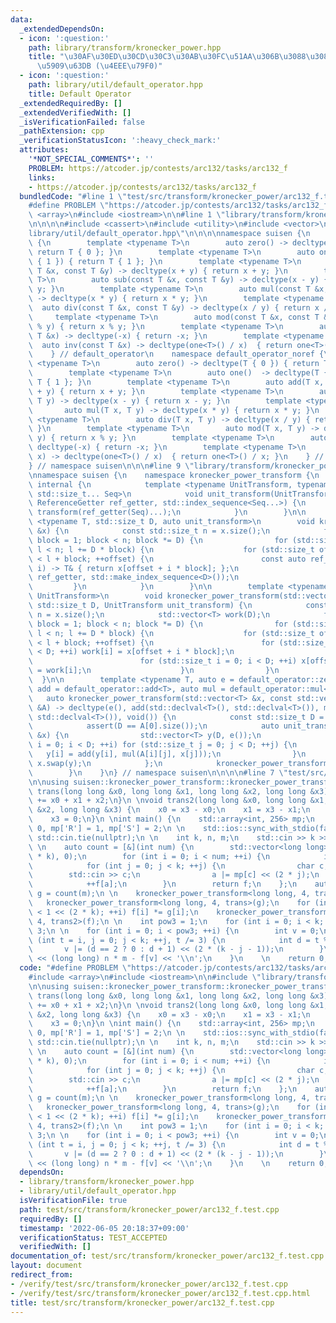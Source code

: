 ```yaml
---
data:
  _extendedDependsOn:
  - icon: ':question:'
    path: library/transform/kronecker_power.hpp
    title: "\u30AF\u30ED\u30CD\u30C3\u30AB\u30FC\u51AA\u306B\u3088\u308B\u7DDA\u5F62\
      \u5909\u63DB (\u4EEE\u79F0)"
  - icon: ':question:'
    path: library/util/default_operator.hpp
    title: Default Operator
  _extendedRequiredBy: []
  _extendedVerifiedWith: []
  _isVerificationFailed: false
  _pathExtension: cpp
  _verificationStatusIcon: ':heavy_check_mark:'
  attributes:
    '*NOT_SPECIAL_COMMENTS*': ''
    PROBLEM: https://atcoder.jp/contests/arc132/tasks/arc132_f
    links:
    - https://atcoder.jp/contests/arc132/tasks/arc132_f
  bundledCode: "#line 1 \"test/src/transform/kronecker_power/arc132_f.test.cpp\"\n\
    #define PROBLEM \"https://atcoder.jp/contests/arc132/tasks/arc132_f\"\n\n#include\
    \ <array>\n#include <iostream>\n\n#line 1 \"library/transform/kronecker_power.hpp\"\
    \n\n\n\n#include <cassert>\n#include <utility>\n#include <vector>\n\n#line 1 \"\
    library/util/default_operator.hpp\"\n\n\n\nnamespace suisen {\n    namespace default_operator\
    \ {\n        template <typename T>\n        auto zero() -> decltype(T { 0 }) {\
    \ return T { 0 }; }\n        template <typename T>\n        auto one()  -> decltype(T\
    \ { 1 }) { return T { 1 }; }\n        template <typename T>\n        auto add(const\
    \ T &x, const T &y) -> decltype(x + y) { return x + y; }\n        template <typename\
    \ T>\n        auto sub(const T &x, const T &y) -> decltype(x - y) { return x -\
    \ y; }\n        template <typename T>\n        auto mul(const T &x, const T &y)\
    \ -> decltype(x * y) { return x * y; }\n        template <typename T>\n      \
    \  auto div(const T &x, const T &y) -> decltype(x / y) { return x / y; }\n   \
    \     template <typename T>\n        auto mod(const T &x, const T &y) -> decltype(x\
    \ % y) { return x % y; }\n        template <typename T>\n        auto neg(const\
    \ T &x) -> decltype(-x) { return -x; }\n        template <typename T>\n      \
    \  auto inv(const T &x) -> decltype(one<T>() / x)  { return one<T>() / x; }\n\
    \    } // default_operator\n    namespace default_operator_noref {\n        template\
    \ <typename T>\n        auto zero() -> decltype(T { 0 }) { return T { 0 }; }\n\
    \        template <typename T>\n        auto one()  -> decltype(T { 1 }) { return\
    \ T { 1 }; }\n        template <typename T>\n        auto add(T x, T y) -> decltype(x\
    \ + y) { return x + y; }\n        template <typename T>\n        auto sub(T x,\
    \ T y) -> decltype(x - y) { return x - y; }\n        template <typename T>\n \
    \       auto mul(T x, T y) -> decltype(x * y) { return x * y; }\n        template\
    \ <typename T>\n        auto div(T x, T y) -> decltype(x / y) { return x / y;\
    \ }\n        template <typename T>\n        auto mod(T x, T y) -> decltype(x %\
    \ y) { return x % y; }\n        template <typename T>\n        auto neg(T x) ->\
    \ decltype(-x) { return -x; }\n        template <typename T>\n        auto inv(T\
    \ x) -> decltype(one<T>() / x)  { return one<T>() / x; }\n    } // default_operator\n\
    } // namespace suisen\n\n\n#line 9 \"library/transform/kronecker_power.hpp\"\n\
    \nnamespace suisen {\n    namespace kronecker_power_transform {\n        namespace\
    \ internal {\n            template <typename UnitTransform, typename ReferenceGetter,\
    \ std::size_t... Seq>\n            void unit_transform(UnitTransform transform,\
    \ ReferenceGetter ref_getter, std::index_sequence<Seq...>) {\n               \
    \ transform(ref_getter(Seq)...);\n            }\n        }\n\n        template\
    \ <typename T, std::size_t D, auto unit_transform>\n        void kronecker_power_transform(std::vector<T>\
    \ &x) {\n            const std::size_t n = x.size();\n            for (std::size_t\
    \ block = 1; block < n; block *= D) {\n                for (std::size_t l = 0;\
    \ l < n; l += D * block) {\n                    for (std::size_t offset = l; offset\
    \ < l + block; ++offset) {\n                        const auto ref_getter = [&](std::size_t\
    \ i) -> T& { return x[offset + i * block]; };\n                        internal::unit_transform(unit_transform,\
    \ ref_getter, std::make_index_sequence<D>());\n                    }\n       \
    \         }\n            }\n        }\n\n        template <typename T, typename\
    \ UnitTransform>\n        void kronecker_power_transform(std::vector<T> &x, const\
    \ std::size_t D, UnitTransform unit_transform) {\n            const std::size_t\
    \ n = x.size();\n            std::vector<T> work(D);\n            for (std::size_t\
    \ block = 1; block < n; block *= D) {\n                for (std::size_t l = 0;\
    \ l < n; l += D * block) {\n                    for (std::size_t offset = l; offset\
    \ < l + block; ++offset) {\n                        for (std::size_t i = 0; i\
    \ < D; ++i) work[i] = x[offset + i * block];\n                        unit_transform(work);\n\
    \                        for (std::size_t i = 0; i < D; ++i) x[offset + i * block]\
    \ = work[i];\n                    }\n                }\n            }\n      \
    \  }\n\n        template <typename T, auto e = default_operator::zero<T>, auto\
    \ add = default_operator::add<T>, auto mul = default_operator::mul<T>>\n     \
    \   auto kronecker_power_transform(std::vector<T> &x, const std::vector<std::vector<T>>\
    \ &A) -> decltype(e(), add(std::declval<T>(), std::declval<T>()), mul(std::declval<T>(),\
    \ std::declval<T>()), void()) {\n            const std::size_t D = A.size();\n\
    \            assert(D == A[0].size());\n            auto unit_transform = [&](std::vector<T>\
    \ &x) {\n                std::vector<T> y(D, e());\n                for (std::size_t\
    \ i = 0; i < D; ++i) for (std::size_t j = 0; j < D; ++j) {\n                 \
    \   y[i] = add(y[i], mul(A[i][j], x[j]));\n                }\n               \
    \ x.swap(y);\n            };\n            kronecker_power_transform<T>(x, D, unit_transform);\n\
    \        }\n    }\n} // namespace suisen\n\n\n\n#line 7 \"test/src/transform/kronecker_power/arc132_f.test.cpp\"\
    \n\nusing suisen::kronecker_power_transform::kronecker_power_transform;\n\nvoid\
    \ trans(long long &x0, long long &x1, long long &x2, long long &x3) {\n    x3\
    \ += x0 + x1 + x2;\n}\n \nvoid trans2(long long &x0, long long &x1, long long\
    \ &x2, long long &x3) {\n    x0 = x3 - x0;\n    x1 = x3 - x1;\n    x2 = x3 - x2;\n\
    \    x3 = 0;\n}\n \nint main() {\n    std::array<int, 256> mp;\n    mp['P'] =\
    \ 0, mp['R'] = 1, mp['S'] = 2;\n \n    std::ios::sync_with_stdio(false);\n   \
    \ std::cin.tie(nullptr);\n \n    int k, n, m;\n    std::cin >> k >> n >> m;\n\
    \ \n    auto count = [&](int num) {\n        std::vector<long long> f(1 << (2\
    \ * k), 0);\n        for (int i = 0; i < num; ++i) {\n            int a = 0;\n\
    \            for (int j = 0; j < k; ++j) {\n                char c;\n        \
    \        std::cin >> c;\n                a |= mp[c] << (2 * j);\n            }\n\
    \            ++f[a];\n        }\n        return f;\n    };\n    auto f = count(n),\
    \ g = count(m);\n \n    kronecker_power_transform<long long, 4, trans>(f);\n \
    \   kronecker_power_transform<long long, 4, trans>(g);\n    for (int i = 0; i\
    \ < 1 << (2 * k); ++i) f[i] *= g[i];\n    kronecker_power_transform<long long,\
    \ 4, trans2>(f);\n \n    int pow3 = 1;\n    for (int i = 0; i < k; ++i) pow3 *=\
    \ 3;\n \n    for (int i = 0; i < pow3; ++i) {\n        int v = 0;\n        for\
    \ (int t = i, j = 0; j < k; ++j, t /= 3) {\n            int d = t % 3;\n     \
    \       v |= (d == 2 ? 0 : d + 1) << (2 * (k - j - 1));\n        }\n        std::cout\
    \ << (long long) n * m - f[v] << '\\n';\n    }\n    \n    return 0;\n}\n"
  code: "#define PROBLEM \"https://atcoder.jp/contests/arc132/tasks/arc132_f\"\n\n\
    #include <array>\n#include <iostream>\n\n#include \"library/transform/kronecker_power.hpp\"\
    \n\nusing suisen::kronecker_power_transform::kronecker_power_transform;\n\nvoid\
    \ trans(long long &x0, long long &x1, long long &x2, long long &x3) {\n    x3\
    \ += x0 + x1 + x2;\n}\n \nvoid trans2(long long &x0, long long &x1, long long\
    \ &x2, long long &x3) {\n    x0 = x3 - x0;\n    x1 = x3 - x1;\n    x2 = x3 - x2;\n\
    \    x3 = 0;\n}\n \nint main() {\n    std::array<int, 256> mp;\n    mp['P'] =\
    \ 0, mp['R'] = 1, mp['S'] = 2;\n \n    std::ios::sync_with_stdio(false);\n   \
    \ std::cin.tie(nullptr);\n \n    int k, n, m;\n    std::cin >> k >> n >> m;\n\
    \ \n    auto count = [&](int num) {\n        std::vector<long long> f(1 << (2\
    \ * k), 0);\n        for (int i = 0; i < num; ++i) {\n            int a = 0;\n\
    \            for (int j = 0; j < k; ++j) {\n                char c;\n        \
    \        std::cin >> c;\n                a |= mp[c] << (2 * j);\n            }\n\
    \            ++f[a];\n        }\n        return f;\n    };\n    auto f = count(n),\
    \ g = count(m);\n \n    kronecker_power_transform<long long, 4, trans>(f);\n \
    \   kronecker_power_transform<long long, 4, trans>(g);\n    for (int i = 0; i\
    \ < 1 << (2 * k); ++i) f[i] *= g[i];\n    kronecker_power_transform<long long,\
    \ 4, trans2>(f);\n \n    int pow3 = 1;\n    for (int i = 0; i < k; ++i) pow3 *=\
    \ 3;\n \n    for (int i = 0; i < pow3; ++i) {\n        int v = 0;\n        for\
    \ (int t = i, j = 0; j < k; ++j, t /= 3) {\n            int d = t % 3;\n     \
    \       v |= (d == 2 ? 0 : d + 1) << (2 * (k - j - 1));\n        }\n        std::cout\
    \ << (long long) n * m - f[v] << '\\n';\n    }\n    \n    return 0;\n}"
  dependsOn:
  - library/transform/kronecker_power.hpp
  - library/util/default_operator.hpp
  isVerificationFile: true
  path: test/src/transform/kronecker_power/arc132_f.test.cpp
  requiredBy: []
  timestamp: '2022-06-05 20:18:37+09:00'
  verificationStatus: TEST_ACCEPTED
  verifiedWith: []
documentation_of: test/src/transform/kronecker_power/arc132_f.test.cpp
layout: document
redirect_from:
- /verify/test/src/transform/kronecker_power/arc132_f.test.cpp
- /verify/test/src/transform/kronecker_power/arc132_f.test.cpp.html
title: test/src/transform/kronecker_power/arc132_f.test.cpp
---
```

